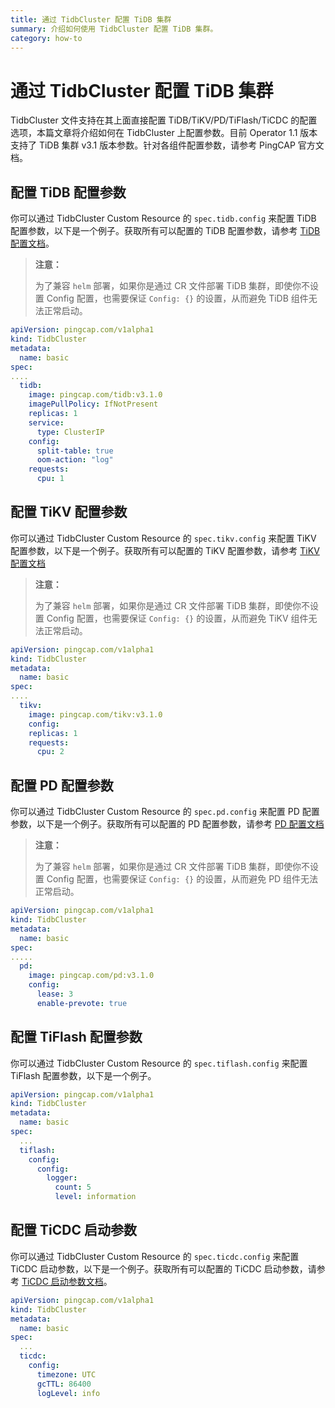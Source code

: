 ```yaml
---
title: 通过 TidbCluster 配置 TiDB 集群
summary: 介绍如何使用 TidbCluster 配置 TiDB 集群。
category: how-to
---
```


# 通过 TidbCluster 配置 TiDB 集群

TidbCluster 文件支持在其上面直接配置 TiDB/TiKV/PD/TiFlash/TiCDC 的配置选项，本篇文章将介绍如何在 TidbCluster 上配置参数。目前 Operator 1.1 版本支持了 TiDB 集群 v3.1 版本参数。针对各组件配置参数，请参考 PingCAP 官方文档。

## 配置 TiDB 配置参数

你可以通过 TidbCluster Custom Resource 的 `spec.tidb.config` 来配置 TiDB 配置参数，以下是一个例子。获取所有可以配置的 TiDB 配置参数，请参考 [TiDB 配置文档](https://pingcap.com/docs-cn/v3.1/reference/configuration/tidb-server/configuration-file/)。

> **注意：**
>
> 为了兼容 `helm` 部署，如果你是通过 CR 文件部署 TiDB 集群，即使你不设置 Config 配置，也需要保证 `Config: {}` 的设置，从而避免 TiDB 组件无法正常启动。

```yaml
apiVersion: pingcap.com/v1alpha1
kind: TidbCluster
metadata:
  name: basic
spec:
....
  tidb:
    image: pingcap.com/tidb:v3.1.0
    imagePullPolicy: IfNotPresent
    replicas: 1
    service:
      type: ClusterIP
    config:
      split-table: true
      oom-action: "log"
    requests:
      cpu: 1
```

## 配置 TiKV 配置参数

你可以通过 TidbCluster Custom Resource 的 `spec.tikv.config` 来配置 TiKV 配置参数，以下是一个例子。获取所有可以配置的 TiKV 配置参数，请参考 [TiKV 配置文档](https://pingcap.com/docs-cn/v3.1/reference/configuration/tikv-server/configuration-file/)

> **注意：**
>
> 为了兼容 `helm` 部署，如果你是通过 CR 文件部署 TiDB 集群，即使你不设置 Config 配置，也需要保证 `Config: {}` 的设置，从而避免 TiKV 组件无法正常启动。

```yaml
apiVersion: pingcap.com/v1alpha1
kind: TidbCluster
metadata:
  name: basic
spec:
....
  tikv:
    image: pingcap.com/tikv:v3.1.0
    config:
    replicas: 1
    requests:
      cpu: 2
```

## 配置 PD 配置参数

你可以通过 TidbCluster Custom Resource 的 `spec.pd.config` 来配置 PD 配置参数，以下是一个例子。获取所有可以配置的 PD 配置参数，请参考 [PD 配置文档](https://pingcap.com/docs-cn/v3.1/reference/configuration/pd-server/configuration-file/)

> **注意：**
>
> 为了兼容 `helm` 部署，如果你是通过 CR 文件部署 TiDB 集群，即使你不设置 Config 配置，也需要保证 `Config: {}` 的设置，从而避免 PD 组件无法正常启动。

```yaml
apiVersion: pingcap.com/v1alpha1
kind: TidbCluster
metadata:
  name: basic
spec:
.....
  pd:
    image: pingcap.com/pd:v3.1.0
    config:
      lease: 3
      enable-prevote: true
```

## 配置 TiFlash 配置参数

你可以通过 TidbCluster Custom Resource 的 `spec.tiflash.config` 来配置 TiFlash 配置参数，以下是一个例子。

```yaml
apiVersion: pingcap.com/v1alpha1
kind: TidbCluster
metadata:
  name: basic
spec:
  ...
  tiflash:
    config:
      config:
        logger:
          count: 5
          level: information
```

## 配置 TiCDC 启动参数

你可以通过 TidbCluster Custom Resource 的 `spec.ticdc.config` 来配置 TiCDC 启动参数，以下是一个例子。获取所有可以配置的 TiCDC 启动参数，请参考 [TiCDC 启动参数文档](https://pingcap.com/docs-cn/stable/ticdc/deploy-ticdc/#手动在原有-tidb-集群上新增-ticdc-组件)。

```yaml
apiVersion: pingcap.com/v1alpha1
kind: TidbCluster
metadata:
  name: basic
spec:
  ...
  ticdc:
    config:
      timezone: UTC
      gcTTL: 86400
      logLevel: info
```

